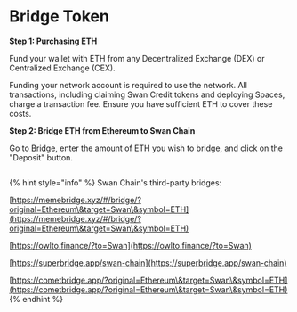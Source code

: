 # Bridge Token

**Step 1: Purchasing ETH**

Fund your wallet with ETH from any Decentralized Exchange (DEX) or Centralized Exchange (CEX).

Funding your network account is required to use the network. All transactions, including claiming Swan Credit tokens and deploying Spaces, charge a transaction fee. Ensure you have sufficient ETH to cover these costs.

**Step 2: Bridge ETH from Ethereum to Swan Chain**

Go to[ Bridge](https://bridge.swanchain.io/), enter the amount of ETH you wish to bridge, and click on the "Deposit" button.

<figure><img src="https://docs.swanchain.io/~gitbook/image?url=https%3A%2F%2F3478205236-files.gitbook.io%2F%7E%2Ffiles%2Fv0%2Fb%2Fgitbook-x-prod.appspot.com%2Fo%2Fspaces%252FcvUWH8GhRCqvKwuN0BGF%252Fuploads%252Fy2TXC9WGwWXhqcrLjBDj%252Fimage.png%3Falt%3Dmedia%26token%3De84ba6c1-5614-4f7e-9a8c-9deaf56f1968&#x26;width=768&#x26;dpr=4&#x26;quality=100&#x26;sign=feeb8fa6&#x26;sv=1" alt=""><figcaption></figcaption></figure>

{% hint style="info" %}
Swan Chain's third-party bridges:

[https://memebridge.xyz/#/bridge/?original=Ethereum\&target=Swan\&symbol=ETH](https://memebridge.xyz/#/bridge/?original=Ethereum\&target=Swan\&symbol=ETH)

[https://owlto.finance/?to=Swan](https://owlto.finance/?to=Swan)

[https://superbridge.app/swan-chain](https://superbridge.app/swan-chain)

[https://cometbridge.app/?original=Ethereum\&target=Swan\&symbol=ETH](https://cometbridge.app/?original=Ethereum\&target=Swan\&symbol=ETH)
{% endhint %}
